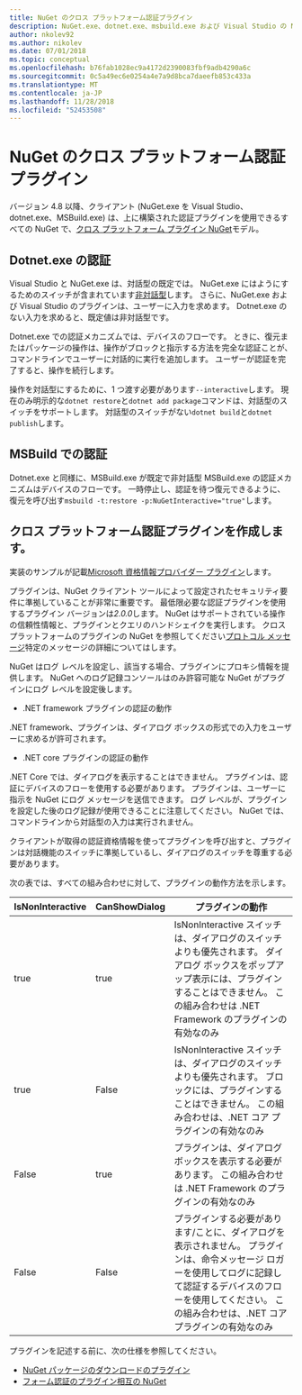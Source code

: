 ```yaml
---
title: NuGet のクロス プラットフォーム認証プラグイン
description: NuGet.exe、dotnet.exe、msbuild.exe および Visual Studio の NuGet がプラットフォームの認証プラグインをクロスします。
author: nkolev92
ms.author: nikolev
ms.date: 07/01/2018
ms.topic: conceptual
ms.openlocfilehash: b76fab1028ec9a4172d2390083fbf9adb4290a6c
ms.sourcegitcommit: 0c5a49ec6e0254a4e7a9d8bca7daeefb853c433a
ms.translationtype: MT
ms.contentlocale: ja-JP
ms.lasthandoff: 11/28/2018
ms.locfileid: "52453508"
---
```

# <a name="nuget-cross-platform-authentication-plugin"></a>NuGet のクロス プラットフォーム認証プラグイン

バージョン 4.8 以降、クライアント (NuGet.exe を Visual Studio、dotnet.exe、MSBuild.exe) は、上に構築された認証プラグインを使用できるすべての NuGet で、[クロス プラットフォーム プラグイン NuGet](NuGet-Cross-Platform-Plugins.md)モデル。

## <a name="authentication-in-dotnetexe"></a>Dotnet.exe の認証

Visual Studio と NuGet.exe は、対話型の既定では。 NuGet.exe にはようにするためのスイッチが含まれています[非対話型](../../tools/nuget-exe-CLI-Reference.md)します。
さらに、NuGet.exe および Visual Studio のプラグインは、ユーザーに入力を求めます。
Dotnet.exe のない入力を求めると、既定値は非対話型です。

Dotnet.exe での認証メカニズムでは、デバイスのフローです。 ときに、復元またはパッケージの操作は、操作がブロックと指示する方法を完全な認証ことが、コマンドラインでユーザーに対話的に実行を追加します。
ユーザーが認証を完了すると、操作を続行します。

操作を対話型にするために、1 つ渡す必要があります`--interactive`します。
現在のみ明示的な`dotnet restore`と`dotnet add package`コマンドは、対話型のスイッチをサポートします。
対話型のスイッチがない`dotnet build`と`dotnet publish`します。

## <a name="authentication-in-msbuild"></a>MSBuild での認証

Dotnet.exe と同様に、MSBuild.exe が既定で非対話型 MSBuild.exe の認証メカニズムはデバイスのフローです。
一時停止し、認証を待つ復元できるように、復元を呼び出す`msbuild -t:restore -p:NuGetInteractive="true"`します。

## <a name="creating-a-cross-platform-authentication-plugin"></a>クロス プラットフォーム認証プラグインを作成します。

実装のサンプルが記載[Microsoft 資格情報プロバイダー プラグイン](https://github.com/Microsoft/artifacts-credprovider)します。

プラグインは、NuGet クライアント ツールによって設定されたセキュリティ要件に準拠していることが非常に重要です。
最低限必要な認証プラグインを使用するプラグイン バージョンは*2.0.0*します。
NuGet はサポートされている操作の信頼性情報と、プラグインとクエリのハンドシェイクを実行します。
クロス プラットフォームのプラグインの NuGet を参照してください[プロトコル メッセージ](NuGet-Cross-Platform-Plugins.md#protocol-messages-index)特定のメッセージの詳細についてはします。

NuGet はログ レベルを設定し、該当する場合、プラグインにプロキシ情報を提供します。
NuGet へのログ記録コンソールはのみ許容可能な NuGet がプラグインにログ レベルを設定後します。

- .NET framework プラグインの認証の動作

.NET framework、プラグインは、ダイアログ ボックスの形式での入力をユーザーに求めるが許可されます。

- .NET core プラグインの認証の動作

.NET Core では、ダイアログを表示することはできません。 プラグインは、認証にデバイスのフローを使用する必要があります。
プラグインは、ユーザーに指示を NuGet にログ メッセージを送信できます。
ログ レベルが、プラグインを設定した後のログ記録が使用できることに注意してください。
NuGet では、コマンドラインから対話型の入力は実行されません。

クライアントが取得の認証資格情報を使ってプラグインを呼び出すと、プラグインは対話機能のスイッチに準拠しているし、ダイアログのスイッチを尊重する必要があります。 

次の表では、すべての組み合わせに対して、プラグインの動作方法を示します。

| IsNonInteractive | CanShowDialog | プラグインの動作 |
| ---------------- | ------------- | --------------- |
| true | true | IsNonInteractive スイッチは、ダイアログのスイッチよりも優先されます。 ダイアログ ボックスをポップアップ表示には、プラグインすることはできません。 この組み合わせは .NET Framework のプラグインの有効なのみ |
| true | False | IsNonInteractive スイッチは、ダイアログのスイッチよりも優先されます。 ブロックには、プラグインすることはできません。 この組み合わせは、.NET コア プラグインの有効なのみ |
| False | true | プラグインは、ダイアログ ボックスを表示する必要があります。 この組み合わせは .NET Framework のプラグインの有効なのみ |
| False | False | プラグインする必要があります/ことに、ダイアログを表示されません。 プラグインは、命令メッセージ ロガーを使用してログに記録して認証するデバイスのフローを使用してください。 この組み合わせは、.NET コア プラグインの有効なのみ |

プラグインを記述する前に、次の仕様を参照してください。

- [NuGet パッケージのダウンロードのプラグイン](https://github.com/NuGet/Home/wiki/NuGet-Package-Download-Plugin)
- [フォーム認証のプラグイン相互の NuGet](https://github.com/NuGet/Home/wiki/NuGet-cross-plat-authentication-plugin)
